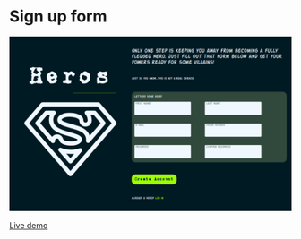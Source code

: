 # Sign up form

![Sign up form screenshot](https://github.com/VeejayPL/sign-up-form/blob/main/assets/screenshot.png)

[Live demo](https://veejaypl.github.io/sign-up-form/)
